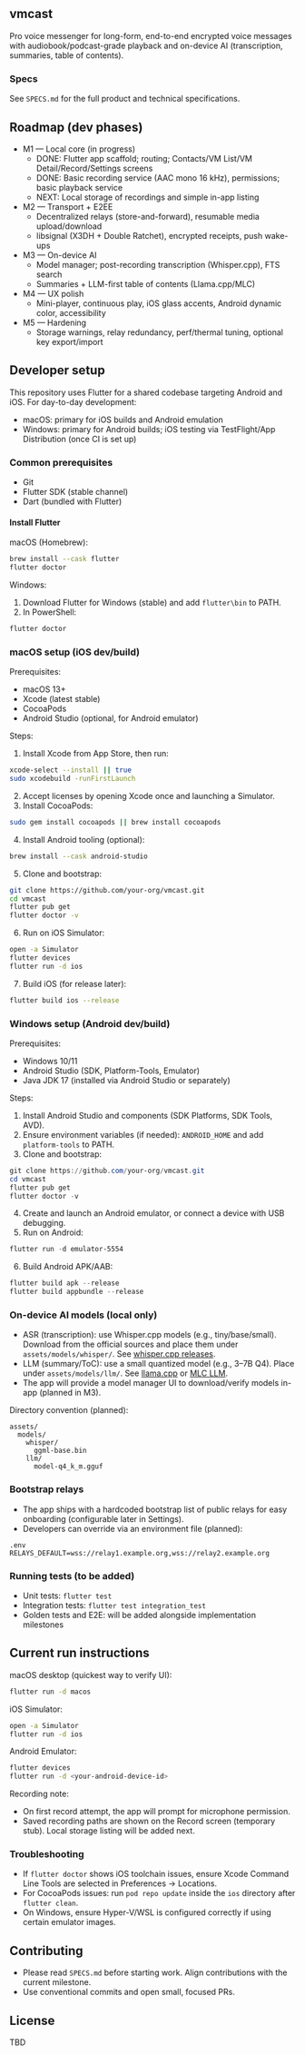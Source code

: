 ## vmcast
Pro voice messenger for long-form, end-to-end encrypted voice messages with audiobook/podcast-grade playback and on-device AI (transcription, summaries, table of contents).

### Specs
See `SPECS.md` for the full product and technical specifications.

## Roadmap (dev phases)
- M1 — Local core (in progress)
  - DONE: Flutter app scaffold; routing; Contacts/VM List/VM Detail/Record/Settings screens
  - DONE: Basic recording service (AAC mono 16 kHz), permissions; basic playback service
  - NEXT: Local storage of recordings and simple in-app listing
- M2 — Transport + E2EE
  - Decentralized relays (store-and-forward), resumable media upload/download
  - libsignal (X3DH + Double Ratchet), encrypted receipts, push wake-ups
- M3 — On-device AI
  - Model manager; post-recording transcription (Whisper.cpp), FTS search
  - Summaries + LLM-first table of contents (Llama.cpp/MLC)
- M4 — UX polish
  - Mini-player, continuous play, iOS glass accents, Android dynamic color, accessibility
- M5 — Hardening
  - Storage warnings, relay redundancy, perf/thermal tuning, optional key export/import

## Developer setup
This repository uses Flutter for a shared codebase targeting Android and iOS. For day-to-day development:
- macOS: primary for iOS builds and Android emulation
- Windows: primary for Android builds; iOS testing via TestFlight/App Distribution (once CI is set up)

### Common prerequisites
- Git
- Flutter SDK (stable channel)
- Dart (bundled with Flutter)

#### Install Flutter
macOS (Homebrew):
```bash
brew install --cask flutter
flutter doctor
```

Windows:
1) Download Flutter for Windows (stable) and add `flutter\bin` to PATH.
2) In PowerShell:
```powershell
flutter doctor
```

### macOS setup (iOS dev/build)
Prerequisites:
- macOS 13+
- Xcode (latest stable)
- CocoaPods
- Android Studio (optional, for Android emulator)

Steps:
1) Install Xcode from App Store, then run:
```bash
xcode-select --install || true
sudo xcodebuild -runFirstLaunch
```
2) Accept licenses by opening Xcode once and launching a Simulator.
3) Install CocoaPods:
```bash
sudo gem install cocoapods || brew install cocoapods
```
4) Install Android tooling (optional):
```bash
brew install --cask android-studio
```
5) Clone and bootstrap:
```bash
git clone https://github.com/your-org/vmcast.git
cd vmcast
flutter pub get
flutter doctor -v
```
6) Run on iOS Simulator:
```bash
open -a Simulator
flutter devices
flutter run -d ios
```
7) Build iOS (for release later):
```bash
flutter build ios --release
```

### Windows setup (Android dev/build)
Prerequisites:
- Windows 10/11
- Android Studio (SDK, Platform-Tools, Emulator)
- Java JDK 17 (installed via Android Studio or separately)

Steps:
1) Install Android Studio and components (SDK Platforms, SDK Tools, AVD).
2) Ensure environment variables (if needed): `ANDROID_HOME` and add `platform-tools` to PATH.
3) Clone and bootstrap:
```powershell
git clone https://github.com/your-org/vmcast.git
cd vmcast
flutter pub get
flutter doctor -v
```
4) Create and launch an Android emulator, or connect a device with USB debugging.
5) Run on Android:
```powershell
flutter run -d emulator-5554
```
6) Build Android APK/AAB:
```powershell
flutter build apk --release
flutter build appbundle --release
```

### On-device AI models (local only)
- ASR (transcription): use Whisper.cpp models (e.g., tiny/base/small). Download from the official sources and place them under `assets/models/whisper/`. See [whisper.cpp releases](https://github.com/ggerganov/whisper.cpp).
- LLM (summary/ToC): use a small quantized model (e.g., 3–7B Q4). Place under `assets/models/llm/`. See [llama.cpp](https://github.com/ggerganov/llama.cpp) or [MLC LLM](https://github.com/mlc-ai/mlc-llm).
- The app will provide a model manager UI to download/verify models in-app (planned in M3).

Directory convention (planned):
```
assets/
  models/
    whisper/
      ggml-base.bin
    llm/
      model-q4_k_m.gguf
```

### Bootstrap relays
- The app ships with a hardcoded bootstrap list of public relays for easy onboarding (configurable later in Settings).
- Developers can override via an environment file (planned):
```
.env
RELAYS_DEFAULT=wss://relay1.example.org,wss://relay2.example.org
```

### Running tests (to be added)
- Unit tests: `flutter test`
- Integration tests: `flutter test integration_test`
- Golden tests and E2E: will be added alongside implementation milestones

## Current run instructions
macOS desktop (quickest way to verify UI):
```bash
flutter run -d macos
```

iOS Simulator:
```bash
open -a Simulator
flutter run -d ios
```

Android Emulator:
```bash
flutter devices
flutter run -d <your-android-device-id>
```

Recording note:
- On first record attempt, the app will prompt for microphone permission.
- Saved recording paths are shown on the Record screen (temporary stub). Local storage listing will be added next.

### Troubleshooting
- If `flutter doctor` shows iOS toolchain issues, ensure Xcode Command Line Tools are selected in Preferences → Locations.
- For CocoaPods issues: run `pod repo update` inside the `ios` directory after `flutter clean`.
- On Windows, ensure Hyper-V/WSL is configured correctly if using certain emulator images.

## Contributing
- Please read `SPECS.md` before starting work. Align contributions with the current milestone.
- Use conventional commits and open small, focused PRs.

## License
TBD
